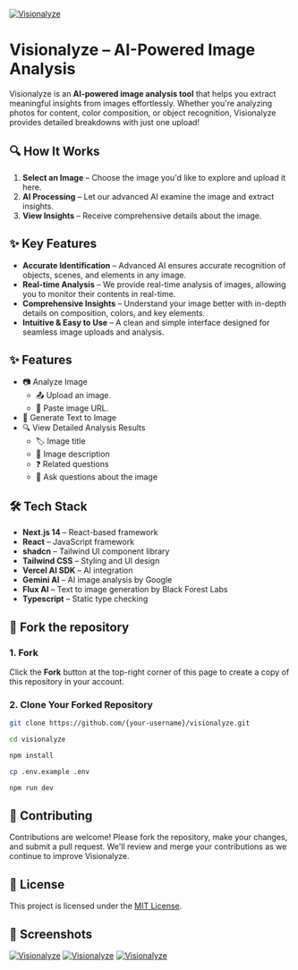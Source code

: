 [![Visionalyze](https://fachryafrz.vercel.app/projects/visionalyze/upload.png)](https://visionalyze.vercel.app)

# Visionalyze – AI-Powered Image Analysis

Visionalyze is an **AI-powered image analysis tool** that helps you extract meaningful insights from images effortlessly. Whether you're analyzing photos for content, color composition, or object recognition, Visionalyze provides detailed breakdowns with just one upload!

## 🔍 How It Works

1. **Select an Image** – Choose the image you'd like to explore and upload it here.
2. **AI Processing** – Let our advanced AI examine the image and extract insights.
3. **View Insights** – Receive comprehensive details about the image.

## ✨ Key Features

- **Accurate Identification** – Advanced AI ensures accurate recognition of objects, scenes, and elements in any image.
- **Real-time Analysis** – We provide real-time analysis of images, allowing you to monitor their contents in real-time.
- **Comprehensive Insights** – Understand your image better with in-depth details on composition, colors, and key elements.
- **Intuitive & Easy to Use** – A clean and simple interface designed for seamless image uploads and analysis.

## ✨ Features

- 📷 Analyze Image
  - 📤 Upload an image.
  - 🔗 Paste image URL.
- 🎨 Generate Text to Image
- 🔍 View Detailed Analysis Results
  - 🏷️ Image title
  - 📝 Image description
  - ❓ Related questions
  - 💬 Ask questions about the image

## 🛠️ Tech Stack

- **Next.js 14** – React-based framework
- **React** – JavaScript framework
- **shadcn** – Tailwind UI component library
- **Tailwind CSS** – Styling and UI design
- **Vercel AI SDK** – AI integration
- **Gemini AI** – AI image analysis by Google
- **Flux AI** – Text to image generation by Black Forest Labs
- **Typescript** – Static type checking

## 🚀 Fork the repository

### 1. Fork

Click the **Fork** button at the top-right corner of this page to create a copy of this repository in your account.

### 2. Clone Your Forked Repository

```sh
git clone https://github.com/{your-username}/visionalyze.git

cd visionalyze

npm install

cp .env.example .env

npm run dev
```

## 🤝 Contributing

Contributions are welcome! Please fork the repository, make your changes, and submit a pull request. We'll review and merge your contributions as we continue to improve Visionalyze.

## 📜 License

This project is licensed under the [MIT License](LICENSE).

## 📸 Screenshots

[![Visionalyze](https://fachryafrz.vercel.app/projects/visionalyze/url.png)](https://visionalyze.vercel.app)
[![Visionalyze](https://fachryafrz.vercel.app/projects/visionalyze/generate.png)](https://visionalyze.vercel.app)
[![Visionalyze](https://fachryafrz.vercel.app/projects/visionalyze/results.png)](https://visionalyze.vercel.app)

